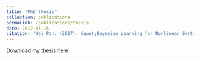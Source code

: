 ```yaml
---
title: "PhD thesis"
collection: publications
permalink: /publications/thesis
date: 2017-03-15
citation: 'Wei Pan. (2017). &quot;Bayesian Learning for Nonlinear System Identification.&quot; <i>Imperial College London</i>. 1(1).'
---
```


[Download my thesis here](https://spiral.imperial.ac.uk/handle/10044/1/68510)
